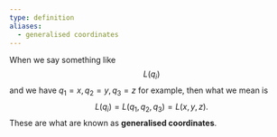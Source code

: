 ```yaml
---
type: definition
aliases:
  - generalised coordinates
---
```

When we say something like 
$$
L(q_{i})
$$
and we have $q_{1}=x, q_{2}=y, q_{3}=z$ for example, then what we mean is
$$
L(q_{i})=L(q_{1},q_{2},q_{3})  = L(x,y,z).
$$
These are what are known as **generalised coordinates**.
